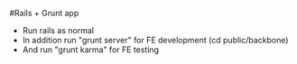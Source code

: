 #Rails + Grunt app

- Run rails as normal
- In addition run "grunt server" for FE development (cd public/backbone)
- And run "grunt karma" for FE testing